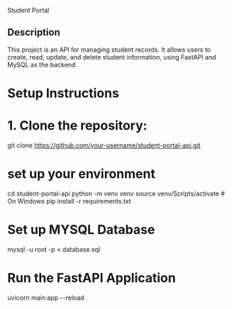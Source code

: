 Student Portal

## Description

This project is an API for managing student records. It allows users to create, read, update, and delete student information, using FastAPI and MySQL as the backend.

# Setup Instructions

# 1. Clone the repository:
git clone https://github.com/your-username/student-portal-api.git

# set up your environment
cd student-portal-api
python -m venv venv
source venv/Scripts/activate  # On Windows
pip install -r requirements.txt

# Set up MYSQL Database
mysql -u root -p < database.sql

# Run the FastAPI Application
uvicorn main:app --reload
